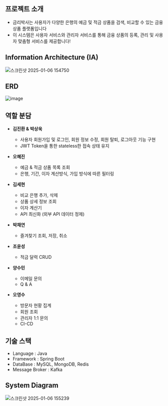 ## 프로젝트 소개

- 금리박사는 사용자가 다양한 은행의 예금 및 적금 상품을 검색, 비교할 수 있는 금융 상품 플랫폼입니다
- 이 시스템은 사용자 서비스와 관리자 서비스를 통해 금융 상품의 등록, 관리 및 사용자 맞춤형 서비스를 제공합니다!

## Information Architecture (IA)

![스크린샷 2025-01-06 154750](https://github.com/user-attachments/assets/487166ce-171d-4b18-b9df-3cbec993d167)

## ERD

![image](https://github.com/user-attachments/assets/33e56fbe-d5e5-4a79-98ce-d00dc125d539)

## 역할 분담
- **김진환 & 박상욱**
  - 사용자 회원가입 및 로그인, 회원 정보 수정, 회원 탈퇴, 로그아웃 기능 구현
  - JWT Token을 통한 stateless한 접속 상태 유지

- **오혜진**
  - 예금 & 적금 상품 목록 조회
  - 은행, 기간, 이자 계산방식, 가입 방식에 따른 필터링

- **김세현**
  - 비교 은행 추가, 삭제
  - 상품 상세 정보 조회
  - 이자 계산기
  - API 최신화 (외부 API 데이터 정제)

- **박채연**
  - 즐겨찾기 조회, 저장, 취소
 
- **조윤성**
  - 적금 달력 CRUD
 
- **양수민**
  - 이메일 문의
  - Q & A

- **오영수**
  - 방문자 현황 집계
  - 회원 조회
  - 관리자 1:1 문의
  - CI-CD

## 기술 스택

- Language : Java
- Framework : Spring Boot
- DataBase : MySQL, MongoDB, Redis
- Message Broker : Kafka

## System Diagram

![스크린샷 2025-01-06 155239](https://github.com/user-attachments/assets/2ff45897-d744-4f01-aa2a-932c4a596510)
